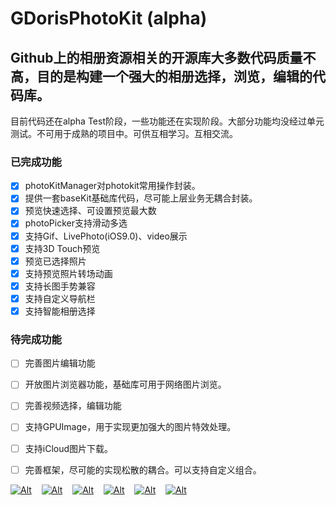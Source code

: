# GDorisPhotoKit (alpha)
## Github上的相册资源相关的开源库大多数代码质量不高，目的是构建一个强大的相册选择，浏览，编辑的代码库。
目前代码还在alpha Test阶段，一些功能还在实现阶段。大部分功能均没经过单元测试。不可用于成熟的项目中。可供互相学习。互相交流。
### <a id="已完成功能"></a>已完成功能

- [x] photoKitManager对photokit常用操作封装。
- [x] 提供一套baseKit基础库代码，尽可能上层业务无耦合封装。
- [x] 预览快速选择、可设置预览最大数 
- [x] photoPicker支持滑动多选
- [x] 支持Gif、LivePhoto(iOS9.0)、video展示
- [x] 支持3D Touch预览
- [x] 预览已选择照片
- [x] 支持预览照片转场动画
- [x] 支持长图手势兼容
- [x] 支持自定义导航栏
- [x] 支持智能相册选择

### <a id="待完成功能"></a>待完成功能
- [ ] 完善图片编辑功能
- [ ] 开放图片浏览器功能，基础库可用于网络图片浏览。
- [ ] 完善视频选择，编辑功能
- [ ] 支持GPUImage，用于实现更加强大的图片特效处理。
- [ ] 支持iCloud图片下载。
- [ ] 完善框架，尽可能的实现松散的耦合。可以支持自定义组合。


[![Alt][screenshot1_thumb]][screenshot1]    [![Alt][screenshot2_thumb]][screenshot2]    [![Alt][screenshot3_thumb]][screenshot3]    [![Alt][screenshot4_thumb]][screenshot4]    [![Alt][screenshot5_thumb]][screenshot5]    [![Alt][screenshot6_thumb]][screenshot6]

[screenshot1_thumb]: https://github.com/GIKICoder/GDorisPhotoKit/blob/master/screenshot/001.PNG
[screenshot1]: https://github.com/GIKICoder/GDorisPhotoKit/blob/master/screenshot/001.PNG
[screenshot2_thumb]: https://github.com/GIKICoder/GDorisPhotoKit/blob/master/screenshot/002.PNG
[screenshot2]: https://github.com/GIKICoder/GDorisPhotoKit/blob/master/screenshot/002.PNG
[screenshot3_thumb]: https://github.com/GIKICoder/GDorisPhotoKit/blob/master/screenshot/003.PNG
[screenshot3]: https://github.com/GIKICoder/GDorisPhotoKit/blob/master/screenshot/003.PNG
[screenshot4_thumb]: https://github.com/GIKICoder/GDorisPhotoKit/blob/master/screenshot/004.PNG
[screenshot4]: https://github.com/GIKICoder/GDorisPhotoKit/blob/master/screenshot/004.PNG
[screenshot5_thumb]: https://github.com/GIKICoder/GDorisPhotoKit/blob/master/screenshot/005.PNG
[screenshot5]: https://github.com/GIKICoder/GDorisPhotoKit/blob/master/screenshot/005.PNG
[screenshot6_thumb]: https://github.com/GIKICoder/GDorisPhotoKit/blob/master/screenshot/006.PNG
[screenshot6]: https://github.com/GIKICoder/GDorisPhotoKit/blob/master/screenshot/006.PNG

